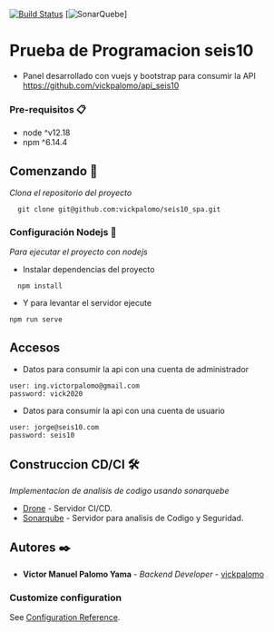 [![Build Status](http://54.184.109.104:8080/api/badges/vickpalomo/api_seis10/status.svg)](http://54.184.109.104:8080/vickpalomo/api_seis10)
[![SonarQuebe](http://54.184.109.104:9000/api/project_badges/measure?project=vickpalomo%3Aapi_seis10&metric=alert_status)]

# Prueba de Programacion seis10

* Panel desarrollado con vuejs y bootstrap para consumir la API https://github.com/vickpalomo/api_seis10


### Pre-requisitos 📋

* node ^v12.18
* npm ^6.14.4

## Comenzando 🚀

_Clona el repositorio del proyecto_

```
  git clone git@github.com:vickpalomo/seis10_spa.git
```

### Configuración Nodejs 🔧

_Para ejecutar el proyecto con nodejs_

* Instalar dependencias del proyecto

```
  npm install
```

* Y para levantar el servidor ejecute

```
npm run serve
```

## Accesos

* Datos para consumir la api con una cuenta de administrador

```
user: ing.victorpalomo@gmail.com
password: vick2020
```
* Datos para consumir la api con una cuenta de usuario

```
user: jorge@seis10.com
password: seis10
```

## Construccion CD/CI 🛠️

_Implementacíon de analisis de codigo usando sonarquebe_

* [Drone](https://docs.drone.io/) - Servidor CI/CD.
* [Sonarqube](https://docs.sonarqube.org/latest/) - Servidor para analisis de Codigo y Seguridad.

## Autores ✒️

* **Victor Manuel Palomo Yama** - *Backend Developer* - [vickpalomo](http://github.com/vickpalomo)

### Customize configuration
See [Configuration Reference](https://cli.vuejs.org/config/).